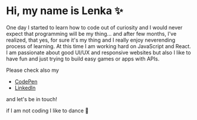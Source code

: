 # Hi, my name is Lenka :sparkles:

One day I started to learn how to code out of curiosity and I would never expect that programming will be my thing... and after few months, I've realized, that yes, for sure it's my thing and I really enjoy neverending process of learning. At this time I am working hard on JavaScript and React. 
I am passionate about good UI/UX and responsive websites but also I like to have fun and just trying to build easy games or apps with APIs. 

Please check also my 
- [CodePen](https://codepen.io/LenkaPuf) 
- [LinkedIn](https://www.linkedin.com/in/lenkafuksova82878/)

and let's be in touch! 

if I am not coding I like to dance :dancer:
